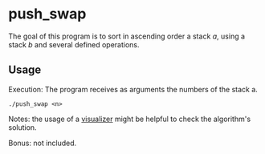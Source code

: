 # push_swap
The goal of this program is to sort in ascending order a stack _a_, using a stack _b_ and several defined operations.

## Usage
Execution: The program receives as arguments the numbers of the stack a.

```shell
./push_swap <n>
```
Notes: the usage of a [visualizer](https://github.com/o-reo/push_swap_visualizer) might be helpful to check the algorithm's solution.

Bonus: not included.
